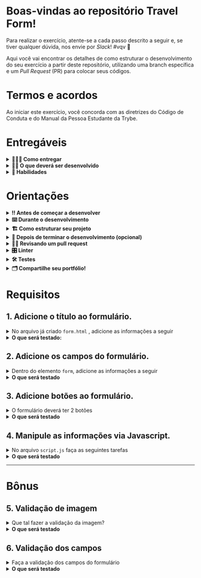# Boas-vindas ao repositório Travel Form!

Para realizar o exercício, atente-se a cada passo descrito a seguir e, se tiver qualquer dúvida, nos envie por _Slack_! #vqv 🚀

Aqui você vai encontrar os detalhes de como estruturar o desenvolvimento do seu exercício a partir deste repositório, utilizando uma branch específica e um _Pull Request_ (PR) para colocar seus códigos.

# Termos e acordos

Ao iniciar este exercício, você concorda com as diretrizes do Código de Conduta e do Manual da Pessoa Estudante da Trybe.

# Entregáveis

<details>
  <summary><strong>🤷🏽‍♀️ Como entregar</strong></summary><br />

Para entregar o seu exercício você deverá criar um _Pull Request_ neste repositório.

Lembre-se que você pode consultar nosso conteúdo sobre [Git & GitHub](https://app.betrybe.com/learn/course/5e938f69-6e32-43b3-9685-c936530fd326/module/fc998c60-386e-46bc-83ca-4269beb17e17/section/fe827a71-3222-4b4d-a66f-ed98e09961af/day/1a530297-e176-4c79-8ed9-291ae2950540/lesson/2b2edce7-9c49-4907-92a2-aa571f823b79) e nosso [Blog - Git & GitHub](https://blog.betrybe.com/tecnologia/git-e-github/) sempre que precisar!

</details>

<details>
  <summary><strong>👨‍💻 O que deverá ser desenvolvido</strong></summary><br />

Neste exercício, iremos criar um formulário para concorrer a uma viagem.

Imagine que você está surfando na internet. Você agora é uma pessoa desenvolvedora, cansada após finalmente terminar seus estudos e pensando nas suas maravilhosas e merecidas férias.

Então você se depara com um anúncio do concurso Trybe Travel, que irá premiar com uma viagem totalmente paga e com várias opções de destino, a pessoa que desenvolver a melhor página com a proposta do concurso. Como você imagina que seria a página para concorrer a essa viagem?

Concorda que seria uma espécie de formulário?

💡Veja no exemplo a seguir, como pode ficar a aparência do exercício depois de pronto. Lembre-se de que você pode e deve ir além para deixá-lo com a sua cara e impressionar todas as pessoas!

![exemplo](./exemplo.png)

<br />
</details>

<details>
  <summary><strong>📝 Habilidades</strong></summary><br />

Neste exercício, verificamos se você é capaz de:

- Criar e manipular elementos HTML;

- Colocar em prática o uso do preventDefault;

- Desenvolver ainda mais o seu raciocínio lógico.

</details>

# Orientações

<details>
  <summary><strong>‼️ Antes de começar a desenvolver</strong></summary><br />

1. Clone o repositório

- Use o comando: `git clone git@github.com:betrybe/sd-030-a-exercise-travel-form`.
- Entre na pasta do repositório que você acabou de clonar:
  - `cd sd-030-a-exercise-travel-form`

2. Instale as dependências

- `npm install`.

3. Crie uma branch a partir da branch `main`

- Verifique se você está na branch `main`
  - Exemplo: `git branch`
- Se não estiver, mude para a branch `main`
  - Exemplo: `git checkout main`
- Agora crie uma branch à qual você vai submeter os `commits` do seu exercício
  - Você deve criar uma branch no seguinte formato: `nome-de-usuario-nome-do-exercicio`
  - Exemplo: `git checkout -b joaozinho-exercise-trybe-travel`

4. Adicione as mudanças ao _stage_ do Git e faça um `commit`

- Verifique que as mudanças ainda não estão no _stage_
  - Exemplo: `git status` (deve aparecer listada a pasta _joaozinho_ em vermelho)
- Adicione o novo arquivo ao _stage_ do Git
  - Exemplo:
    - `git add .` (adicionando todas as mudanças - _que estavam em vermelho_ - ao stage do Git)
    - `git status` (deve aparecer listado o arquivo _joaozinho/README.md_ em verde)
- Faça o `commit` inicial
  - Exemplo:
    - `git commit -m 'iniciando o exercício x'` (fazendo o primeiro commit)
    - `git status` (deve aparecer uma mensagem tipo _nothing to commit_ )

5. Adicione a sua branch com o novo `commit` ao repositório remoto

- Usando o exemplo anterior: `git push -u origin joaozinho-exercise-trybe-travel`

6. Crie um novo `Pull Request` _(PR)_

- Vá até a página de _Pull Requests_ do [repositório no GitHub](https://github.com/betrybe/sd-030-a-exercise-travel-form/pulls)
- Clique no botão verde _"New pull request"_
- Clique na caixa de seleção _"Compare"_ e escolha a sua branch **com atenção**
- Coloque um título para a sua _Pull Request_
  - Exemplo: _"Cria tela de busca"_
- Clique no botão verde _"Create pull request"_
- Adicione uma descrição para o _Pull Request_ e clique no botão verde _"Create pull request"_
- **Não se preocupe em preencher mais nada por enquanto!**
- Volte até a [página de _Pull Requests_ do repositório](https://github.com/betrybe/sd-030-a-exercise-travel-form/pulls) e confira que o seu _Pull Request_ está criado

</details>

<details>
  <summary><strong>⌨️ Durante o desenvolvimento</strong></summary><br />

- Faça `commits` das alterações que você produzir no código, regularmente

- Lembre-se de sempre, após um (ou alguns) `commits`, atualizar o repositório remoto

- Os comandos que você utilizará com mais frequência são:
  1. `git status` _(para verificar o que está em vermelho - fora do stage - e o que está em verde - no stage)_
  2. `git add` _(para adicionar arquivos ao stage do Git)_
  3. `git commit` _(para criar um commit com os arquivos que estão no stage do Git)_
  4. `git push -u origin nome-da-branch` _(para enviar o commit para o repositório remoto na primeira vez que fizer o `push` de uma nova branch)_
  5. `git push` _(para enviar o commit para o repositório remoto após o passo anterior)_

</details>

<details>
  <summary>
<strong>🏗 Como estruturar seu projeto</strong>
  </summary> <br />

O seu Pull Request deverá conter obrigatoriamente os arquivos `forms.html` e `script.js` com sua devida lógica implementada.

- Não é necessário criar o arquivo `forms.html` pois ele já está criado. **Durante a resolução dos requisitos, crie o costume de adicionar IDs em elementos únicos e classes em elementos com comportamentos similares, pois isso facilitará muito sua vida como pessoa desenvolvedora**

**De olho na dica 👀:**

- Para verificar em tempo real como está ficando seu formulário é só usar a extensão `live Server` no _VSCode_;

</details>

<details>
  <summary><strong>🤝 Depois de terminar o desenvolvimento (opcional)</strong></summary><br />

Para sinalizar que o seu exercício está pronto para o _"Code Review"_, faça o seguinte:

- Vá até a página **DO SEU** _Pull Request_, adicione a label de _"code-review"_ e marque seus colegas:

  - No menu à direita, clique no _link_ **"Labels"** e escolha a _label_ **code-review**;

  - No menu à direita, clique no _link_ **"Assignees"** e escolha **o seu usuário**;

  - No menu à direita, clique no _link_ **"Reviewers"** e digite `students`, selecione o time `tryber/students-sd-0x`.

Caso tenha alguma dúvida, [aqui tem um video explicativo](https://vimeo.com/362189205).

</details>

<details>
  <summary><strong>🕵🏿 Revisando um pull request</strong></summary><br />

Use o conteúdo sobre [Code Review](https://app.betrybe.com/learn/course/5e938f69-6e32-43b3-9685-c936530fd326/module/f04cdb21-382e-4588-8950-3b1a29afd2dd/section/b3af2f05-08e5-4b4a-9667-6f5f729c351d/lesson/36268865-fc46-40c7-92bf-cbded9af9006) para te ajudar a revisar os _Pull Requests_.

</details>

<details>
  <summary><strong>🎛 Linter</strong></summary><br />

Para garantir a qualidade do código, vamos utilizar neste exercício os linters `ESLint` e `StyleLint`.
Assim o código estará alinhado com as boas práticas de desenvolvimento, sendo mais legível
e de fácil manutenção! Para rodá-los localmente, execute os comandos abaixo:

```bash
  npm run lint
  npm run lint:styles
```

Em caso de dúvidas, confira o material do course sobre [ESLint e Stylelint](https://app.betrybe.com/learn/course/5e938f69-6e32-43b3-9685-c936530fd326/module/f04cdb21-382e-4588-8950-3b1a29afd2dd/section/3b1546b5-f7bc-40f7-a674-77b16c408756/lesson/0c9e8c0e-24c3-4526-ba6b-60d95913e022).

:warning: **NESTE EXERCÍCIO O ESLINT NÃO SERÁ AVALIADO. VOCÊ PODE RODAR O TESTE LOCALMENTE E FAZER AS CORREÇÕES SE DESEJAR!** :warning:

</details>

<details>
  <summary><strong>🛠 Testes</strong></summary><br />

⚠️**AVISO**: Muito cuidado com os nomes dos arquivos. Estes devem ser **exatamente iguais** a `forms.html` e `script.js`.

## Cypress

O Cypress é uma ferramenta de teste de front-end desenvolvida para a web.

Antes de utilizá-lo, certifique-se de ter executado o comando `npm install` dentro do projeto.

Você pode rodar o cypress localmente para verificar se seus requisitos estão passando. Para isso, execute um dos seguintes comandos:

Para executar os testes e vê-los rodando em uma janela de navegador:

```bash
npm run cypress:open
```

Após executar o comando acima, será aberta uma janela de navegador e então basta clicar no nome do arquivo de teste que quiser executar (project.spec.js).

Você também pode assistir a [este](https://vimeo.com/539240375/a116a166b9) vídeo 😉🎙

</details>

<details>
  <summary><strong>🗂 Compartilhe seu portfólio!</strong></summary><br />

Você sabia que o LinkedIn é a principal rede social profissional e compartilhar o seu aprendizado lá é muito importante para quem deseja construir uma carreira de sucesso? Compartilhe esse exercício no seu LinkedIn, marque o perfil da Trybe (@trybe) e mostre para a sua rede toda a sua evolução.

</details>

# Requisitos

## 1. Adicione o título ao formulário.

<details>
  <summary>No arquivo já criado <code>form.html</code> , adicione as informações a seguir </summary><br>

- Adicione o título, que deverá ficar dentro de uma tag `h1` e possuir o id `title`;
- O título deve ter o texto `Formulário Trybe Travel`;
- Crie a tag `form` que deve conter o id `main-form`.

</details>
<details>
  <summary><strong>O que será testado: </strong></summary><br>

- O título deve ser uma tag `h1`;
- O título deve possuir o ID `title`;
- O conteúdo do título deve ser `Formulário Trybe Travel`;
- Existe um elemento form com o id `main-form`.

</details>

## 2. Adicione os campos do formulário.

<details>
  <summary>Dentro do elemento <code>form</code>, adicione as informações a seguir </summary><br>

- Crie os seguintes campos:
- Nome Completo:
  - Limitado entre 10 e 40 caracteres.
  - O input deve ter o id `fullName`.
- E-mail:
  - Limitado entre 10 e 50 caracteres.
  - O input deve ter o id `email`.
- Destino Preferido:
  - Deverá ter 4 opções: Cidade, Campo, Praia, Montanha.
  - Cada opção deverá ser um `input` do tipo `radio` tendo como atributo `name` o valor `'destinations'`.
- Por que você deveria ser a pessoa desenvolvedora a ganhar o concurso TrybeTrip?
  - Limite de 500 caracteres
  - O textarea deve ter o id `question`.
- Qual a melhor data para realizar sua viagem?
  - O input da data deve ficar abaixo do input anterior.
  - O input deve ter o id `date`.
- Gostaria de receber outras incríveis oportunidades oferecidas pela Trybe?
  - Crie input do tipo checkbox ao fim desta pergunta.
  - O input deve ter o id `promo`.
- Concordo que imagens das minhas férias poderão ser usadas na divulgação de concursos futuros.
  - Crie input do tipo checkbox ao fim desta frase.
  - O input deve ter o id `agreement`.

> **De olho na dica 👀:** Procure saber mais sobre as tags label e fieldset clicando nas documentações a seguir [label](https://developer.mozilla.org/pt-BR/docs/Web/HTML/Element/label) e [fieldset](https://developer.mozilla.org/pt-BR/docs/Web/HTML/Element/fieldset)

</details>

<details>
  <summary><strong>O que será testado</strong></summary><br>

- Existe um elemento com o id `fullName`;
- Existe um elemento com o id `email`;
- Existe um elemento com o id `destination`;
- Existe um elemento com o id `question`'.
- Existe um elemento com o id `date`'.
- Existe um elemento com o id `promo`'.
- Existe um elemento com o id `agreement`'.

</details>

## 3. Adicione botões ao formulário.

<details>
<summary>O formulário deverá ter 2 botões </summary><br>

- Crie um botão para enviar as informações preenchidas;
  - O botão deve ter o id `submit-btn`.
- Crie um botão para limpar as informações contidas nos campos. - O botão deve ter o id `clear-btn`.
</details>

<details>
  <summary><strong>O que será testado</strong></summary><br>

- Existem dois elementos com a tag `button`.
- Verifica se o texto do botão é `Enviar`.
- Existe um elemento com o id `submit-btn`.
- Verifica se o texto do botão é `Limpar`.
- Existe um elemento com o id `clear-btn`.

</details>

## 4. Manipule as informações via Javascript.

<details>
<summary>No arquivo <code>script.js</code> faça as seguintes tarefas</summary>

- Interrompa o comportamento padrão do botão submit utilizando o método `preventDefault()`;
- Ao clicar no botão limpar, os campos devem ficar vazios.

> **De olho na dica 👀:** Vamos utilizar um pouco de Javascript. Para isso, crie o arquivo script.js e o referencie no HTML.

</details>

<details>
  <summary><strong>O que será testado</strong></summary><br>

- Ao clicar no botão enviar, as informações contidas nos inputs devem permanecer;
- Ao clicar no botão limpar, os campos devem ficar vazios.

</details>

---

# Bônus

## 5. Validação de imagem

<details>
<summary>Que tal fazer a validação da imagem?</summary>

A TrybeTrip precisa muito de fotos para divulgar seus concursos. Tendo isso em mente, faça com que somente quem autorizar o uso de imagens possa enviar suas informações.<br>

- Desabilite o botão caso o checkbox não esteja selecionado.
- Habilite o botão caso o checkbox seja selecionado.

</details>

<details>
<summary><strong>O que será testado</strong></summary><br>

- Existe um elemento do tipo checkbox com o id agreement;
- O botão deve estar inicialmente desabilitado;
- O botão deve se tornar habilitado ao marcar o checkbox com id igual a agreement.

</details>

## 6. Validação dos campos

<details>
<summary>Faça a validação dos campos do formulário </summary><br>

- Faça a validação dos campos com limite de caracteres a seguir;
- O input Nome completo deve teve ter no máximo 40 caracteres;
- O input E-mail deve teve ter no máximo 50 caracteres;
- O textarea deve ter no máximo 500 caracteres.
</details>

<details>
<summary><strong>O que será testado</strong></summary><br>

- O input Nome completo recebendo o máximo de 40 caracteres;
- O input E-mail recebendo o máximo de 50 caracteres;
- O textarea recebendo o máximo de 500 caracteres.
</details>
